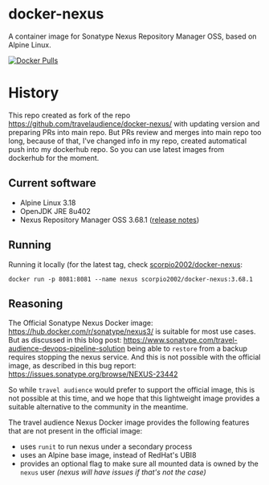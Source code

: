 # docker-nexus

A container image for Sonatype Nexus Repository Manager OSS, based on Alpine Linux.

[![Docker Pulls](https://img.shields.io/docker/pulls/scorpio2002/docker-nexus)](https://hub.docker.com/r/scorpio2002/docker-nexus/tags?page=1&ordering=last_updated)

# History

This repo created as fork of the repo https://github.com/travelaudience/docker-nexus/ with updating version and preparing PRs into main repo.
But PRs review and merges into main repo too long, because of that, I've changed info in my repo, created automatical push into my dockerhub repo. So you can use latest images from dockerhub for the moment.

## Current software

* Alpine Linux 3.18
* OpenJDK JRE 8u402
* Nexus Repository Manager OSS 3.68.1 ([release notes](https://help.sonatype.com/en/sonatype-nexus-repository-3-68-0-release-notes.html))

## Running

Running it locally (for the latest tag, check [scorpio2002/docker-nexus](https://hub.docker.com/r/scorpio2002/docker-nexus/tags):

```shell
docker run -p 8081:8081 --name nexus scorpio2002/docker-nexus:3.68.1
```

## Reasoning

The Official Sonatype Nexus Docker image: https://hub.docker.com/r/sonatype/nexus3/ is suitable for most use cases. But as discussed in this blog post:
https://www.sonatype.com/travel-audience-devops-pipeline-solution
being able to `restore` from a backup requires stopping the nexus service. And this is not possible with the official image, as described in this bug report: https://issues.sonatype.org/browse/NEXUS-23442

So while `travel audience` would prefer to support the official image, this is not possible at this time, and we hope that this lightweight image provides a suitable alternative to the community in the meantime.

The travel audience Nexus Docker image provides the following features that are not present in the official image:

* uses `runit` to run nexus under a secondary process
* uses an Alpine base image, instead of RedHat's UBI8
* provides an optional flag to make sure all mounted data is owned by the `nexus` user _(nexus will have issues if that's not the case)_
